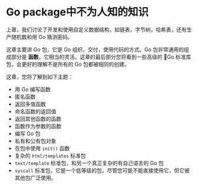 # Go package中不为人知的知识

上章，我们讨论了开发和使用自定义数据结构，如链表，字节树，哈希表，还有生产随机数和用 Go 猜测密码。

这章主要讲 Go 包，它是 Go 组织，交付，使用代码的方式。Go 包非常通用的组成部分是 **函数**，它相当的灵活。这章的最后部分您将看到一些高级的 Go 标准库包，会更好的理解不是所有的 Go 包都被相同的创建。

这章，您将了解到如下主题：

+ 用 Go 编写函数
+ 匿名函数
+ 返回多值函数
+ 命名函数的返回值
+ 返回其他函数的函数
+ 函数作为参数的函数
+ 编写 Go 包
+ 私有和公有包对象
+ 在包中使用 `init()` 函数
+ 复杂的 `html/templates` 标准包
+ `text/template` 标准包，和另一个真正复杂的有自己语言的 Go 包
+ `syscall` 标准包，它是一个低等级的包，尽管您可能不能直接使用它，但它被其他包广泛使用。